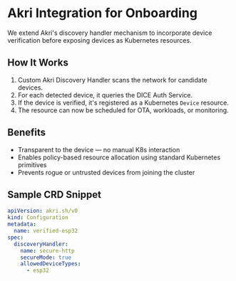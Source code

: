 # Akri Integration for Onboarding

We extend Akri's discovery handler mechanism to incorporate device verification before exposing devices as Kubernetes resources.

## How It Works

1. Custom Akri Discovery Handler scans the network for candidate devices.
2. For each detected device, it queries the DICE Auth Service.
3. If the device is verified, it's registered as a Kubernetes `Device` resource.
4. The resource can now be scheduled for OTA, workloads, or monitoring.

## Benefits

- Transparent to the device — no manual K8s interaction
- Enables policy-based resource allocation using standard Kubernetes primitives
- Prevents rogue or untrusted devices from joining the cluster

## Sample CRD Snippet

```yaml
apiVersion: akri.sh/v0
kind: Configuration
metadata:
  name: verified-esp32
spec:
  discoveryHandler:
    name: secure-http
    secureMode: true
    allowedDeviceTypes:
      - esp32
```
